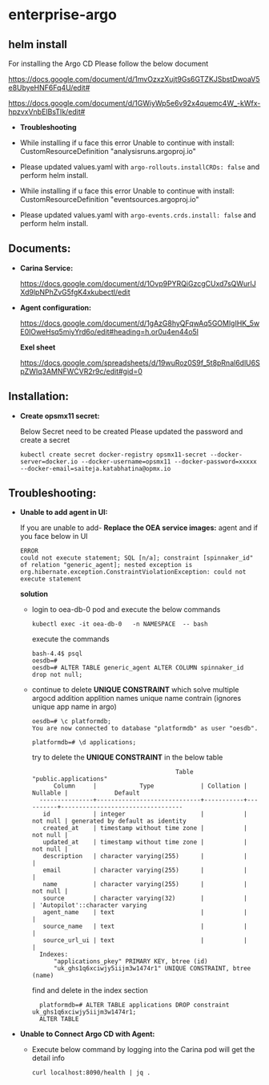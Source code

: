 # enterprise-argo 


## helm install 

For installing the Argo CD Please follow the below document

https://docs.google.com/document/d/1mvOzxzXujt9Gs6GTZKJSbstDwoaV5e8UbyeHNF6Fq4U/edit#

https://docs.google.com/document/d/1GWiyWp5e6v92x4quemc4W_-kWfx-hpzvxVnbEIBsTIk/edit#

   - **Troubleshooting**

- While installing if u face this error Unable to continue with install: CustomResourceDefinition "analysisruns.argoproj.io"

- Please updated values.yaml with `argo-rollouts.installCRDs: false` and perform helm install.

- While installing if u face this error Unable to continue with install: CustomResourceDefinition  "eventsources.argoproj.io"

- Please updated values.yaml with `argo-events.crds.install: false` and perform helm install.



## Documents:

- **Carina Service:**

  https://docs.google.com/document/d/1Ovp9PYRQiGzcgCUxd7sQWurlJXd9lpNPhZvG5fgK4xkubectl/edit
  
- **Agent configuration:**

  https://docs.google.com/document/d/1gAzG8hyQFqwAq5GOMlgIHK_5wE0lOweHsq5miyYrd6o/edit#heading=h.or0u4en44o5l
  
  **Exel sheet**

  https://docs.google.com/spreadsheets/d/19wuRoz0S9f_5t8pRnal6dlU6SpZWIq3AMNFWCVR2r9c/edit#gid=0

## Installation:

- **Create opsmx11 secret:**

   Below Secret need to be created Please updated the password and create a secret

      kubectl create secret docker-registry opsmx11-secret --docker-server=docker.io --docker-username=opsmx11 --docker-password=xxxxx --docker-email=saiteja.katabhatina@opmx.io


## Troubleshooting:


- **Unable to add agent in UI:**

  If you are unable to add- **Replace the OEA service images:** agent and if you face below in UI
  
      ERROR
      could not execute statement; SQL [n/a]; constraint [spinnaker_id" of relation "generic_agent]; nested exception is org.hibernate.exception.ConstraintViolationException: could not execute statement
  
  **solution**
  
  - login to oea-db-0 pod and execute the below commands

        kubectl exec -it oea-db-0   -n NAMESPACE  -- bash
        
     execute the commands
     
        bash-4.4$ psql
        oesdb=#
        oesdb=# ALTER TABLE generic_agent ALTER COLUMN spinnaker_id drop not null;
        
  - continue to delete **UNIQUE CONSTRAINT** which solve multiple argocd addition applition names unique name  contrain (ignores unique app name in argo)

        oesdb=# \c platformdb;
        You are now connected to database "platformdb" as user "oesdb".
        
        platformdb=# \d applications;
        
    try to delete the **UNIQUE CONSTRAINT** in the below table        
        
        
                                                Table "public.applications"
              Column     |            Type             | Collation | Nullable |             Default              
          ---------------+-----------------------------+-----------+----------+----------------------------------
           id            | integer                     |           | not null | generated by default as identity
           created_at    | timestamp without time zone |           | not null | 
           updated_at    | timestamp without time zone |           | not null | 
           description   | character varying(255)      |           |          | 
           email         | character varying(255)      |           |          | 
           name          | character varying(255)      |           | not null | 
           source        | character varying(32)       |           |          | 'Autopilot'::character varying
           agent_name    | text                        |           |          | 
           source_name   | text                        |           |          | 
           source_url_ui | text                        |           |          | 
          Indexes:
              "applications_pkey" PRIMARY KEY, btree (id)
              "uk_ghs1q6xciwjy5iijm3w1474r1" UNIQUE CONSTRAINT, btree (name)
              
              
    find and delete in the index section        


          platformdb=# ALTER TABLE applications DROP constraint uk_ghs1q6xciwjy5iijm3w1474r1;
          ALTER TABLE

- **Unable to Connect Argo CD with Agent:**
    
   - Execute below command by logging into the Carina pod will get the detail info

         curl localhost:8090/health | jq .

    

